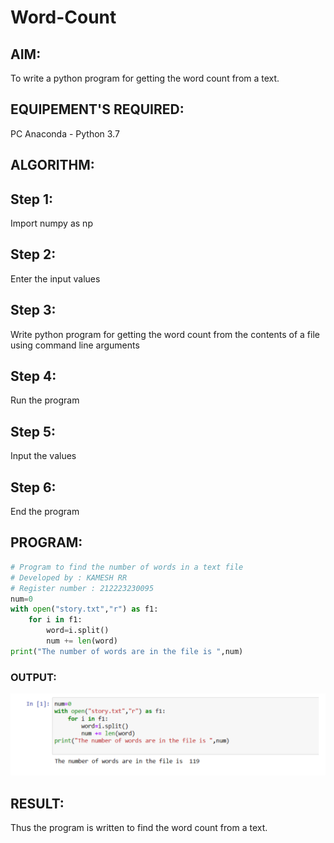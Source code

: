 # Word-Count

## AIM:

To write a python program for getting the word count from a text.

## EQUIPEMENT'S REQUIRED:

PC
Anaconda - Python 3.7

## ALGORITHM:

## Step 1:

Import numpy as np

## Step 2:

Enter the input values

## Step 3:

Write python program for getting the word count from the contents of a file using command line arguments

## Step 4:

Run the program

## Step 5:

Input the values

## Step 6:

End the program

## PROGRAM:

```python
# Program to find the number of words in a text file
# Developed by : KAMESH RR
# Register number : 212223230095
num=0
with open("story.txt","r") as f1:
    for i in f1:
        word=i.split()
        num += len(word)
print("The number of words are in the file is ",num)
```

### OUTPUT:

![output](output.png)

## RESULT:

Thus the program is written to find the word count from a text.
